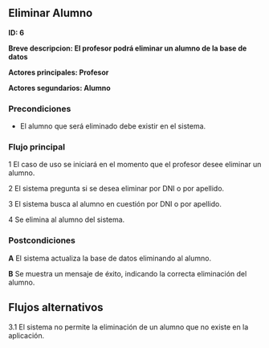 ## Eliminar Alumno

**ID: 6**

**Breve descripcion: El profesor podrá eliminar un alumno de la base de datos** 

**Actores principales: Profesor**

**Actores segundarios: Alumno**

### Precondiciones

* El alumno que será eliminado debe existir en el sistema.

### Flujo principal

1 El caso de uso se iniciará en el momento que el profesor desee eliminar un alumno.

2 El sistema pregunta si se desea eliminar por DNI o por apellido.

3 El sistema busca al alumno en cuestión por DNI o por apellido.

4 Se elimina al alumno del sistema.

### Postcondiciones

**A** El sistema actualiza la base de datos eliminando al alumno.

**B** Se muestra un mensaje de éxito, indicando la correcta eliminación del alumno.
 

## Flujos alternativos

3.1 El sistema no permite la eliminación de un alumno que no existe en la aplicación.
